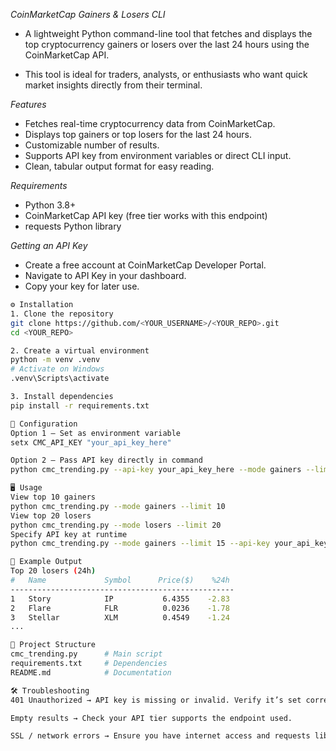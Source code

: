 *CoinMarketCap Gainers & Losers CLI*

- A lightweight Python command-line tool that fetches and displays the top cryptocurrency gainers or losers over the last 24 hours using the CoinMarketCap API.

- This tool is ideal for traders, analysts, or enthusiasts who want quick market insights directly from their terminal.

*Features*

- Fetches real-time cryptocurrency data from CoinMarketCap.
- Displays top gainers or top losers for the last 24 hours.
- Customizable number of results.
- Supports API key from environment variables or direct CLI input.
- Clean, tabular output format for easy reading.

*Requirements*

- Python 3.8+
- CoinMarketCap API key (free tier works with this endpoint)
- requests Python library

*Getting an API Key*
- Create a free account at CoinMarketCap Developer Portal.
- Navigate to API Key in your dashboard.
- Copy your key for later use.

```bash
⚙️ Installation
1. Clone the repository
git clone https://github.com/<YOUR_USERNAME>/<YOUR_REPO>.git
cd <YOUR_REPO>

2. Create a virtual environment
python -m venv .venv
# Activate on Windows
.venv\Scripts\activate

3. Install dependencies
pip install -r requirements.txt

🔧 Configuration
Option 1 — Set as environment variable
setx CMC_API_KEY "your_api_key_here"

Option 2 — Pass API key directly in command
python cmc_trending.py --api-key your_api_key_here --mode gainers --limit 10

🖥 Usage
View top 10 gainers
python cmc_trending.py --mode gainers --limit 10
View top 20 losers
python cmc_trending.py --mode losers --limit 20
Specify API key at runtime
python cmc_trending.py --mode gainers --limit 15 --api-key your_api_key_here

📌 Example Output
Top 20 losers (24h)
#   Name             Symbol      Price($)    %24h
--------------------------------------------------
1   Story            IP           6.4355    -2.83
2   Flare            FLR          0.0236    -1.78
3   Stellar          XLM          0.4549    -1.24
...

📂 Project Structure
cmc_trending.py      # Main script
requirements.txt     # Dependencies
README.md            # Documentation

🛠 Troubleshooting
401 Unauthorized → API key is missing or invalid. Verify it’s set correctly.

Empty results → Check your API tier supports the endpoint used.

SSL / network errors → Ensure you have internet access and requests library is up to date.
